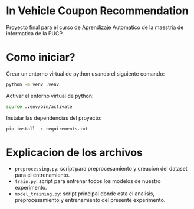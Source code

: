 # In Vehicle Coupon Recommendation

Proyecto final para el curso de Aprendizaje Automatico de la maestria de informatica de la PUCP.

# Como iniciar?

Crear un entorno virtual de python usando el siguiente comando:

```sh
python -m venv .venv
```

Activar el entorno virtual de python:

```sh
source .venv/bin/activate
```

Instalar las dependencias del proyecto:

```sh
pip install -r requirements.txt
```

# Explicacion de los archivos

* `preprocessing.py`: script para preprocesamiento y creacion del dataset para el entrenamiento.
* `train.py`: script para entrenar todos los modelos de nuestro experimento.
* `model_training.py`: script principal donde esta el analisis, preprocesamiento y entrenamiento del presente experimento.
